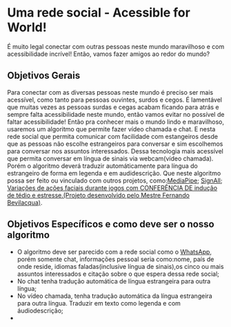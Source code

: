 # Uma rede social - Acessible for World!

É muito legal conectar com outras pessoas neste mundo maravilhoso e com acessibilidade incrível!
Então, vamos fazer amigos ao redor do mundo?

## Objetivos Gerais

Para conectar com as diversas pessoas neste mundo é preciso ser mais acessível, como tanto para pessoas
ouvintes, surdos e cegos. É lamentável que muitas vezes as pessoas surdas e cegas acabam ficando para atrás e sempre falta
acessibilidade neste mundo, então vamos evitar no possível de faltar acessibilidade!
Então pra conhecer mais o mundo lindo e maravilhoso, usaremos um algoritmo que permite fazer vídeo chamada
e chat. E nesta rede social que permita comunicar com facilidade com estangeiros desde que as pessoas não escolhe
estrangeiros para conversar e sim escolhemos para conversar nos assuntos interessados. Dessa tecnologia mais
acessível que permita conversar em língua de sinais via webcam(vídeo chamada). Porém o algoritmo deverá traduzir
automáticamente para língua do estrangeiro de forma em legenda e em audidescrição.
Que neste algoritmo possa ser feito ou vinculado com outros projetos, como:[MediaPipe](https://ai.googleblog.com/2019/08/on-device-real-time-hand-tracking-with.html); [SignAll](https://techcrunch.com/2018/02/14/signall-is-slowly-but-surely-building-a-sign-language-translation-platform/); [Variações de ações faciais durante jogos com CONFERÊNCIA DE indução de tédio e estresse.(Projeto desenvolvido pelo Mestre Fernando Bevilacqua)](https://www.fernandobevilacqua.com/academic/publications/).

## Objetivos Específicos e como deve ser o nosso algoritmo

- O algoritmo deve ser parecido com a rede social como o [WhatsApp](https://web.whatsapp.com/), porém somente chat, informações pessoal seria como:nome, país de onde reside, idiomas faladas(inclusive língua de sinais),os cinco ou mais assuntos interessados e citação sobre o que espera dessa rede social;
- No chat tenha tradução automática de língua estrangeira para outra língua;
- No vídeo chamada, tenha tradução automática da língua estrangeira para outra língua. Traduzir em texto como legenda e com áudiodescrição;
- 
